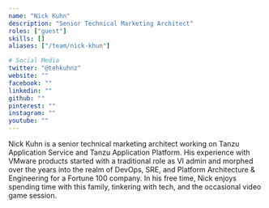 ```yaml
---
name: "Nick Kuhn"
description: "Senior Technical Marketing Architect"
roles: ["guest"]
skills: []
aliases: ["/team/nick-khun"]

# Social Media
twitter: "@tehkuhnz"
website: ""
facebook: ""
linkedin: ""
github: ""
pinterest: ""
instagram: ""
youtube: ""
---
```

<!-- markdownlint-disable MD041-->
Nick Kuhn is a senior technical marketing architect working on Tanzu Application Service and Tanzu Application Platform. His experience with VMware products started with a traditional role as VI admin and morphed over the years into the realm of DevOps, SRE, and Platform Architecture & Engineering for a Fortune 100 company. In his free time, Nick enjoys spending time with this family, tinkering with tech, and the occasional video game session.

<!--more-->

